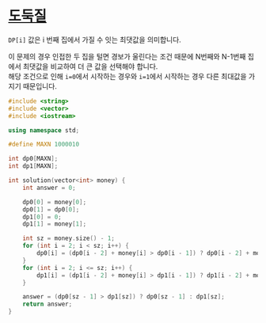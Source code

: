 # [도둑질](https://programmers.co.kr/learn/courses/30/lessons/42897)

`DP[i]` 값은 i 번째 집에서 가질 수 잇는 최댓값을 의미합니다.

이 문제의 경우 인접한 두 집을 털면 경보가 울린다는 조건 때문에 N번째와 N-1번째 집에서 최댓값을 비교하여 더 큰 값을 선택해야 합니다.  
해당 조건으로 인해 `i=0`에서 시작하는 경우와 `i=1`에서 시작하는 경우 다른 최대값을 가지기 때문입니다.

```c++ - DP
#include <string>
#include <vector>
#include <iostream>

using namespace std;

#define MAXN 1000010

int dp0[MAXN];
int dp1[MAXN];

int solution(vector<int> money) {
    int answer = 0;

    dp0[0] = money[0];
    dp0[1] = dp0[0];
    dp1[0] = 0;
    dp1[1] = money[1];

    int sz = money.size() - 1;
    for (int i = 2; i < sz; i++) {
        dp0[i] = (dp0[i - 2] + money[i] > dp0[i - 1]) ? dp0[i - 2] + money[i] : dp0[i - 1];
    }
    for (int i = 2; i <= sz; i++) {
        dp1[i] = (dp1[i - 2] + money[i] > dp1[i - 1]) ? dp1[i - 2] + money[i] : dp1[i - 1];
    }

    answer = (dp0[sz - 1] > dp1[sz]) ? dp0[sz - 1] : dp1[sz];
    return answer;
}
```
